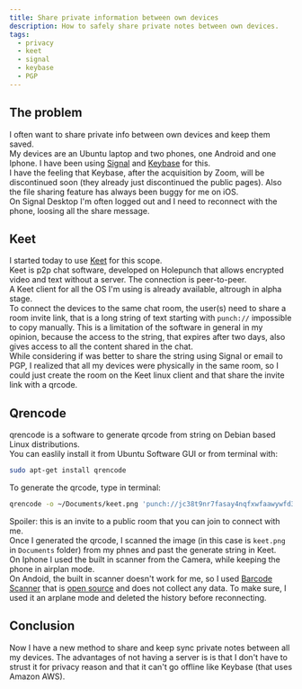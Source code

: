 ```yaml
---
title: Share private information between own devices
description: How to safely share private notes between own devices.
tags:
  - privacy
  - keet
  - signal
  - keybase
  - PGP
---
```

## The problem
I often want to share private info between own devices and keep them saved.  
My devices are an Ubuntu laptop and two phones, one Android and one Iphone.
I have been using [Signal](https://signal.org/en/) and [Keybase](https://keybase.io/) for this.  
I have the feeling that Keybase, after the acquisition by Zoom, will be discontinued soon (they already just discontinued the public pages). Also the file sharing feature has always been buggy for me on iOS.  
On Signal Desktop I'm often logged out and I need to reconnect with the phone, loosing all the share message.
## Keet
I started today to use [Keet](https://keet.io/) for this scope.  
Keet is p2p chat software, developed on Holepunch that allows encrypted video and text without a server. The connection is peer-to-peer.  
A Keet client for all the OS I'm using is already available, altrough in alpha stage.  
To connect the devices to the same chat room, the user(s) need to share a room invite link, that is a long string of text starting with `punch://` impossible to copy manually. This is a limitation of the software in general in my opinion, because the access to the string, that expires after two days, also gives access to all the content shared in the chat.  
While considering if was better to share the string using Signal or email to PGP, I realized that all my devices were physically in the same room, so I could just create the room on the Keet linux client and that share the invite link with a qrcode.
## Qrencode
qrencode is a software to generate qrcode from string on Debian based Linux distributions.  
You can easlily install it from Ubuntu Software GUI or from terminal with:
```bash
sudo apt-get install qrencode
```
To generate the qrcode, type in terminal:
```bash
qrencode -o ~/Documents/keet.png 'punch://jc38t9nr7fasay4nqfxwfaawywfd3y14krnsitj67ymoubiezqdy/yki9ah1cjynuwqpx9p3mi4qjosmaf1gna3u49363omk9b5akmk1t849eg9pp8pbm3j7h6wg5ymjf57piwhi7ccy3hi1q434n4qqw8ukiyry99iazuoeeqyeyybyehpg9uf1okkr8y7nr7ixe6q9iu8pcnbu8jgnz7o79ab3j3bar43q469uxr6kyhgy3kmhufgx7m4hmqj1z6fp3bufi83fnwaqs3zz8ye'
```
Spoiler: this is an invite to a public room that you can join to connect with me.  
Once I generated the qrcode, I scanned the image (in this case is `keet.png` in `Documents` folder) from my phnes and past the generate string in Keet.  
On Iphone I used the built in scanner from the Camera, while keeping the phone in airplan mode.  
On Andoid, the built in scanner doesn't work for me, so I used [Barcode Scanner](https://play.google.com/store/apps/details?id=com.google.zxing.client.android) that is [open source](https://github.com/zxing/zxing) and does not collect any data. To make sure, I used it an arplane mode and deleted the history before reconnecting.  
## Conclusion
Now I have a new method to share and keep sync private notes between all my devices.
The advantages of not having a server is is that I don't have to strust it for privacy reason and that it can't go offline like Keybase (that uses Amazon AWS).  
 